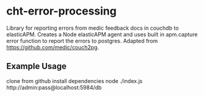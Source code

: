# cht-error-processing

Library for reporting errors from medic feedback docs in couchdb to elasticAPM. Creates a Node elasticAPM agent and uses built in apm.capture error function to report the errors to postgres. Adapted from https://github.com/medic/couch2pg.

## Example Usage

clone from github 
install dependencies
node ./index.js http://admin:pass@localhost:5984/db
